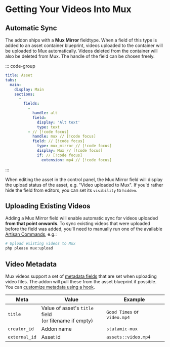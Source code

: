# Getting Your Videos Into Mux

## Automatic Sync

The addon ships with a **Mux Mirror** fieldtype. When a field of this type is added to an asset
container blueprint, videos uploaded to the container will be uploaded to Mux automatically. Videos
deleted from the container will also be deleted from Mux. The handle of the field can be chosen freely.

::: code-group

```yaml [resources/blueprints/assets/assets.yaml]
title: Asset
tabs:
  main:
    display: Main
    sections:
      -
        fields:
          -
            handle: alt
            field:
              display: 'Alt text'
              type: text
          - // [!code focus]
            handle: mux // [!code focus]
            field: // [!code focus]
              type: mux_mirror // [!code focus]
              display: Mux // [!code focus]
              if: // [!code focus]
                extension: mp4 // [!code focus]
```

:::

When editing the asset in the control panel, the Mux Mirror field will display the upload
status of the asset, e.g. "Video uploaded to Mux". If you'd rather hide the field from
editors, you can set its `visibility` to `hidden`.

## Uploading Existing Videos

Adding a Mux Mirror field will enable automatic sync for videos uploaded **from that point onwards**.
To sync existing videos that were uploaded before the field was added, you'll need to manually run
one of the available [Artisan Commands](/commands), e.g.:

```sh
# Upload existing videos to Mux
php please mux:upload
```

## Video Metadata

Mux videos support a set of [metadata fields](https://www.mux.com/docs/guides/add-metadata-to-your-videos)
that are set when uploading video files. The addon will pull these from the asset blueprint if
possible. You can [customize metadata using a hook](/hooks#asset-metadata).

| Meta | Value | Example |
|------|------ | --------|
| `title` | Value of asset's `title` field<br> (or filename if empty) | `Good Times` or `video.mp4` |
| `creator_id` | Addon name | `statamic-mux` |
| `external_id` | Asset id | `assets::video.mp4` |
